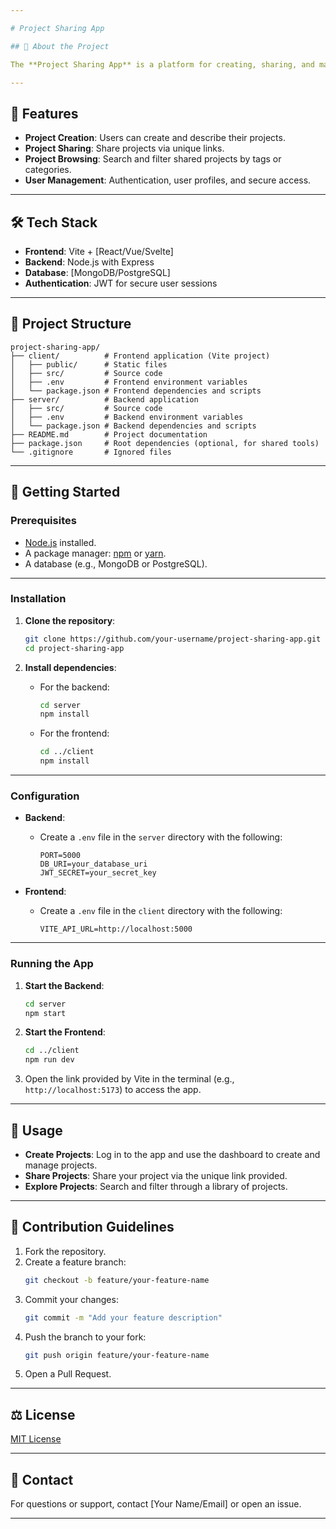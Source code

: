 ```yaml
---

# Project Sharing App

## 🚀 About the Project

The **Project Sharing App** is a platform for creating, sharing, and managing projects. The application has a **frontend** built with Vite and a **backend** built with Node.js and Express.

---
```


## 🌟 Features

- **Project Creation**: Users can create and describe their projects.
- **Project Sharing**: Share projects via unique links.
- **Project Browsing**: Search and filter shared projects by tags or categories.
- **User Management**: Authentication, user profiles, and secure access.

---

## 🛠️ Tech Stack

- **Frontend**: Vite + [React/Vue/Svelte]  
- **Backend**: Node.js with Express  
- **Database**: [MongoDB/PostgreSQL]  
- **Authentication**: JWT for secure user sessions  

---

## 📁 Project Structure

```plaintext
project-sharing-app/
├── client/          # Frontend application (Vite project)
│   ├── public/      # Static files
│   ├── src/         # Source code
│   ├── .env         # Frontend environment variables
│   └── package.json # Frontend dependencies and scripts
├── server/          # Backend application
│   ├── src/         # Source code
│   ├── .env         # Backend environment variables
│   └── package.json # Backend dependencies and scripts
├── README.md        # Project documentation
├── package.json     # Root dependencies (optional, for shared tools)
└── .gitignore       # Ignored files
```

---

## 🚀 Getting Started

### Prerequisites

- [Node.js](https://nodejs.org/) installed.
- A package manager: [npm](https://www.npmjs.com/) or [yarn](https://yarnpkg.com/).
- A database (e.g., MongoDB or PostgreSQL).

---

### Installation

1. **Clone the repository**:
   ```bash
   git clone https://github.com/your-username/project-sharing-app.git
   cd project-sharing-app
   ```

2. **Install dependencies**:
   - For the backend:
     ```bash
     cd server
     npm install
     ```
   - For the frontend:
     ```bash
     cd ../client
     npm install
     ```

---

### Configuration

- **Backend**:
  - Create a `.env` file in the `server` directory with the following:
    ```env
    PORT=5000
    DB_URI=your_database_uri
    JWT_SECRET=your_secret_key
    ```

- **Frontend**:
  - Create a `.env` file in the `client` directory with the following:
    ```env
    VITE_API_URL=http://localhost:5000
    ```

---

### Running the App

1. **Start the Backend**:
   ```bash
   cd server
   npm start
   ```

2. **Start the Frontend**:
   ```bash
   cd ../client
   npm run dev
   ```

3. Open the link provided by Vite in the terminal (e.g., `http://localhost:5173`) to access the app.

---

## 📝 Usage

- **Create Projects**: Log in to the app and use the dashboard to create and manage projects.
- **Share Projects**: Share your project via the unique link provided.
- **Explore Projects**: Search and filter through a library of projects.

---

## 🤝 Contribution Guidelines

1. Fork the repository.
2. Create a feature branch:
   ```bash
   git checkout -b feature/your-feature-name
   ```
3. Commit your changes:
   ```bash
   git commit -m "Add your feature description"
   ```
4. Push the branch to your fork:
   ```bash
   git push origin feature/your-feature-name
   ```
5. Open a Pull Request.

---

## ⚖️ License

[MIT License](./LICENSE)

---

## 💬 Contact

For questions or support, contact [Your Name/Email] or open an issue.

---
